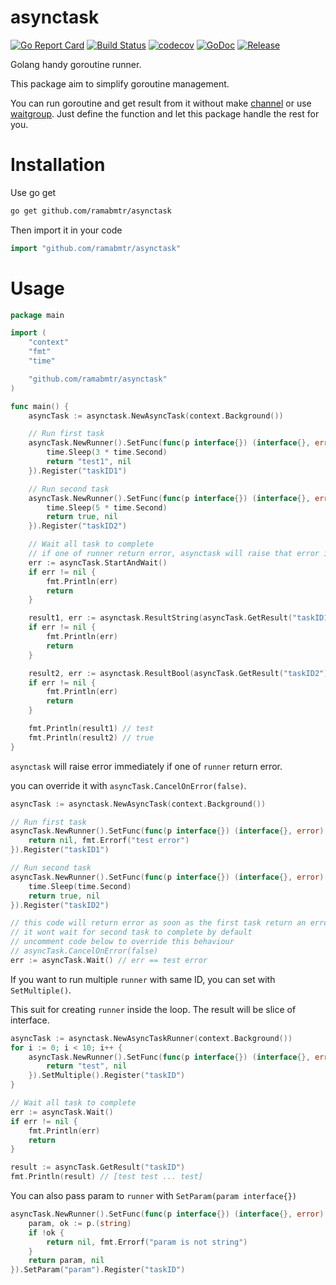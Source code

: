 # asynctask

[![Go Report Card](https://goreportcard.com/badge/github.com/ramabmtr/asynctask)](https://goreportcard.com/report/github.com/ramabmtr/asynctask)
[![Build Status](https://travis-ci.org/ramabmtr/asynctask.svg?branch=master)](https://travis-ci.org/ramabmtr/asynctask)
[![codecov](https://codecov.io/gh/ramabmtr/asynctask/branch/master/graph/badge.svg)](https://codecov.io/gh/ramabmtr/asynctask)
[![GoDoc](https://godoc.org/github.com/ramabmtr/asynctask?status.svg)](https://pkg.go.dev/github.com/ramabmtr/asynctask?tab=doc)
[![Release](https://img.shields.io/github/v/release/ramabmtr/asynctask?include_prereleases&sort=semver)](https://github.com/ramabmtr/asynctask/releases)

Golang handy goroutine runner.

This package aim to simplify goroutine management.

You can run goroutine and get result from it without make [channel](https://golang.org/doc/effective_go.html#channels)
or use [waitgroup](https://golang.org/pkg/sync/#WaitGroup). Just define the function and let this package
handle the rest for you.

# Installation

Use go get

```bash
go get github.com/ramabmtr/asynctask
```

Then import it in your code

```go
import "github.com/ramabmtr/asynctask"
```

# Usage

```go
package main

import (
	"context"
	"fmt"
	"time"

	"github.com/ramabmtr/asynctask"
)

func main() {
	asyncTask := asynctask.NewAsyncTask(context.Background())

	// Run first task
	asyncTask.NewRunner().SetFunc(func(p interface{}) (interface{}, error) {
		time.Sleep(3 * time.Second)
		return "test1", nil
	}).Register("taskID1")

	// Run second task
	asyncTask.NewRunner().SetFunc(func(p interface{}) (interface{}, error) {
		time.Sleep(5 * time.Second)
		return true, nil
	}).Register("taskID2")

	// Wait all task to complete
	// if one of runner return error, asynctask will raise that error immediately
	err := asyncTask.StartAndWait()
	if err != nil {
		fmt.Println(err)
		return
	}

	result1, err := asynctask.ResultString(asyncTask.GetResult("taskID1"))
	if err != nil {
		fmt.Println(err)
		return
	}

	result2, err := asynctask.ResultBool(asyncTask.GetResult("taskID2"))
	if err != nil {
		fmt.Println(err)
		return
	}

	fmt.Println(result1) // test
	fmt.Println(result2) // true
}
```

`asynctask` will raise error immediately if one of `runner` return error.

you can override it with `asyncTask.CancelOnError(false)`.

```go
asyncTask := asynctask.NewAsyncTask(context.Background())

// Run first task
asyncTask.NewRunner().SetFunc(func(p interface{}) (interface{}, error) {
	return nil, fmt.Errorf("test error")
}).Register("taskID1")

// Run second task
asyncTask.NewRunner().SetFunc(func(p interface{}) (interface{}, error) {
	time.Sleep(time.Second)
	return true, nil
}).Register("taskID2")

// this code will return error as soon as the first task return an error
// it wont wait for second task to complete by default
// uncomment code below to override this behaviour
// asyncTask.CancelOnError(false)
err := asyncTask.Wait() // err == test error
```

If you want to run multiple `runner` with same ID, you can set with `SetMultiple()`.

This suit for creating `runner` inside the loop. The result will be slice of interface.

```go
asyncTask := asynctask.NewAsyncTaskRunner(context.Background())
for i := 0; i < 10; i++ {
	asyncTask.NewRunner().SetFunc(func(p interface{}) (interface{}, error) {
		return "test", nil
	}).SetMultiple().Register("taskID")
}

// Wait all task to complete
err := asyncTask.Wait()
if err != nil {
    fmt.Println(err)
    return
}

result := asyncTask.GetResult("taskID")
fmt.Println(result) // [test test ... test]
```

You can also pass param to `runner` with `SetParam(param interface{})`

```go
asyncTask.NewRunner().SetFunc(func(p interface{}) (interface{}, error) {
    param, ok := p.(string)
    if !ok {
        return nil, fmt.Errorf("param is not string")
    }
    return param, nil
}).SetParam("param").Register("taskID")
```